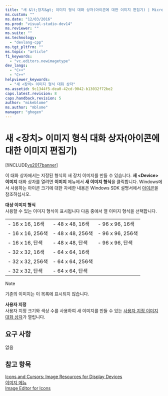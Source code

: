 ```yaml
---
title: "새 &lt;장치&gt; 이미지 형식 대화 상자(아이콘에 대한 이미지 편집기) | Microsoft Docs"
ms.custom: ""
ms.date: "12/03/2016"
ms.prod: "visual-studio-dev14"
ms.reviewer: ""
ms.suite: ""
ms.technology: 
  - "devlang-cpp"
ms.tgt_pltfrm: ""
ms.topic: "article"
f1_keywords: 
  - "vc.editors.newimagetype"
dev_langs: 
  - "C++"
  - "C++"
helpviewer_keywords: 
  - "새 <장치> 이미지 형식 대화 상자"
ms.assetid: 9c1344f5-dea0-42cd-9042-b13032f72be2
caps.latest.revision: 8
caps.handback.revision: 5
author: "mikeblome"
ms.author: "mblome"
manager: "ghogen"
---
```

# 새 &lt;장치&gt; 이미지 형식 대화 상자(아이콘에 대한 이미지 편집기)
[!INCLUDE[vs2017banner](../assembler/inline/includes/vs2017banner.md)]

이 대화 상자에서는 지정된 형식의 새 장치 이미지를 만들 수 있습니다.  **새 \<Device\> 이미지** 대화 상자를 열려면 **이미지** 메뉴에서 **새 이미지 형식**을 클릭합니다.  Windows에서 사용하는 아이콘 크기에 대한 자세한 내용은 Windows SDK 설명서에서 [아이콘](_win32_Icons_cpp)을 참조하십시오.  
  
 **대상 이미지 형식**  
 사용할 수 있는 이미지 형식이 표시됩니다  다음 중에서 열 이미지 형식을 선택합니다.  
  
||||  
|-|-|-|  
|-   16 x 16, 16색|-   48 x 48, 16색|-   96 x 96, 16색|  
|-   16 x 16, 256색|-   48 x 48, 256색|-   96 x 96, 256색|  
|-   16 x 16, 단색|-   48 x 48, 단색|-   96 x 96, 단색|  
|-   32 x 32, 16색|-   64 x 64, 16색||  
|-   32 x 32, 256색|-   64 x 64, 256색||  
|-   32 x 32, 단색|-   64 x 64, 단색||  
  
> [!NOTE]
>  기존의 이미지는 이 목록에 표시되지 않습니다.  
  
 **사용자 지정**  
 사용자 지정 크기와 색상 수를 사용하여 새 이미지를 만들 수 있는 [사용자 지정 이미지 대화 상자](../mfc/custom-image-dialog-box-image-editor-for-icons.md)가 열립니다.  
  
## 요구 사항  
 없음  
  
## 참고 항목  
 [Icons and Cursors: Image Resources for Display Devices](../mfc/icons-and-cursors-image-resources-for-display-devices-image-editor-for-icons.md)   
 [이미지 메뉴](../mfc/image-menu-image-editor-for-icons.md)   
 [Image Editor for Icons](../mfc/image-editor-for-icons.md)